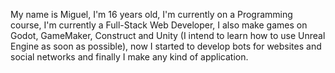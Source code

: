 My name is Miguel, I'm 16 years old, I'm currently on a Programming course, I'm currently a Full-Stack Web Developer, I also make games on Godot, GameMaker, Construct and Unity (I intend to learn how to use Unreal Engine as soon as possible), now I started to develop bots for websites and social networks and finally I make any kind of application.
